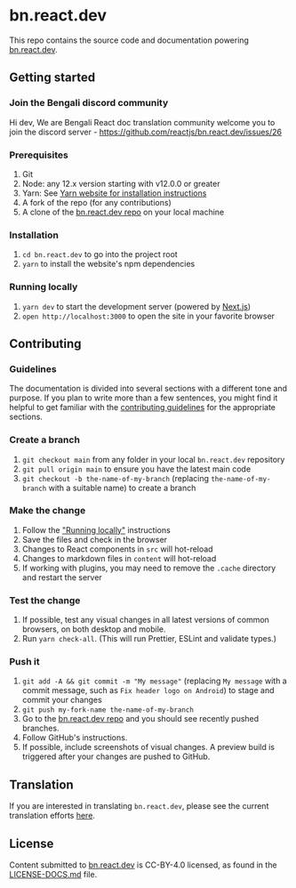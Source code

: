 # bn.react.dev

This repo contains the source code and documentation powering [bn.react.dev](https://bn.react.dev/).

## Getting started

### Join the Bengali discord community
Hi dev, We are Bengali React doc translation community welcome you to join the discord server - https://github.com/reactjs/bn.react.dev/issues/26

### Prerequisites

1. Git
1. Node: any 12.x version starting with v12.0.0 or greater
1. Yarn: See [Yarn website for installation instructions](https://yarnpkg.com/lang/en/docs/install/)
1. A fork of the repo (for any contributions)
1. A clone of the [bn.react.dev repo](https://github.com/reactjs/bn.react.dev) on your local machine

### Installation

1. `cd bn.react.dev` to go into the project root
3. `yarn` to install the website's npm dependencies

### Running locally

1. `yarn dev` to start the development server (powered by [Next.js](https://nextjs.org/))
1. `open http://localhost:3000` to open the site in your favorite browser

## Contributing

### Guidelines

The documentation is divided into several sections with a different tone and purpose. If you plan to write more than a few sentences, you might find it helpful to get familiar with the [contributing guidelines](https://github.com/reactjs/bn.react.dev/blob/main/CONTRIBUTING.md#guidelines-for-text) for the appropriate sections.

### Create a branch

1. `git checkout main` from any folder in your local `bn.react.dev` repository
1. `git pull origin main` to ensure you have the latest main code
1. `git checkout -b the-name-of-my-branch` (replacing `the-name-of-my-branch` with a suitable name) to create a branch

### Make the change

1. Follow the ["Running locally"](#running-locally) instructions
1. Save the files and check in the browser
  1. Changes to React components in `src` will hot-reload
  1. Changes to markdown files in `content` will hot-reload
  1. If working with plugins, you may need to remove the `.cache` directory and restart the server

### Test the change

1. If possible, test any visual changes in all latest versions of common browsers, on both desktop and mobile.
2. Run `yarn check-all`. (This will run Prettier, ESLint and validate types.)

### Push it

1. `git add -A && git commit -m "My message"` (replacing `My message` with a commit message, such as `Fix header logo on Android`) to stage and commit your changes
1. `git push my-fork-name the-name-of-my-branch`
1. Go to the [bn.react.dev repo](https://github.com/reactjs/bn.react.dev) and you should see recently pushed branches.
1. Follow GitHub's instructions.
1. If possible, include screenshots of visual changes. A preview build is triggered after your changes are pushed to GitHub.

## Translation

If you are interested in translating `bn.react.dev`, please see the current translation efforts [here](https://github.com/reactjs/bn.react.dev/issues/1).

## License
Content submitted to [bn.react.dev](https://bn.react.dev/) is CC-BY-4.0 licensed, as found in the [LICENSE-DOCS.md](https://github.com/reactjs/bn.react.dev/blob/main/LICENSE-DOCS.md) file.
